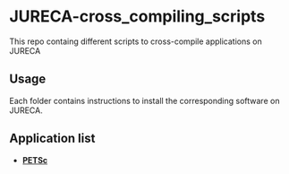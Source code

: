 # JURECA-cross_compiling_scripts
This repo containg different scripts to cross-compile applications on JURECA

## Usage

Each folder contains instructions to install the corresponding software on JURECA.

## Application list

- [**PETSc**](PETSc/installation_instructions.md)
